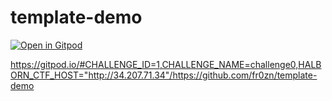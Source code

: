 # template-demo

[![Open in Gitpod](https://gitpod.io/button/open-in-gitpod.svg)](https://gitpod.io/from-referrer/)


https://gitpod.io/#CHALLENGE_ID=1,CHALLENGE_NAME=challenge0,HALBORN_CTF_HOST="http://34.207.71.34"/https://github.com/fr0zn/template-demo
